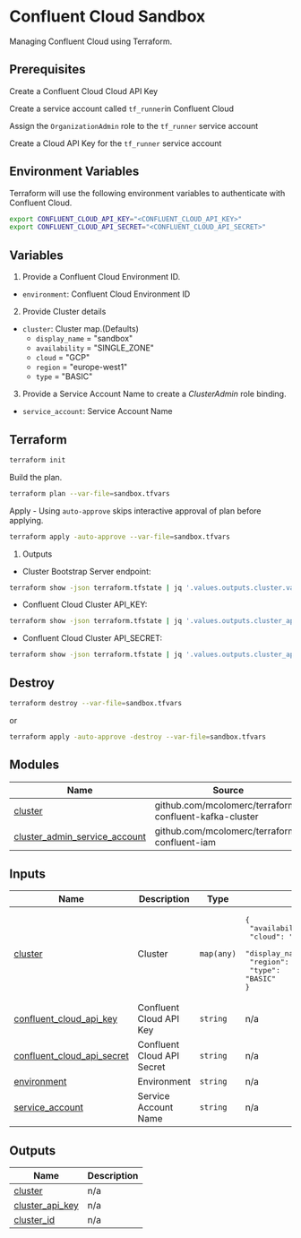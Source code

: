 # Confluent Cloud Sandbox

Managing Confluent Cloud using Terraform. 

## Prerequisites

Create a Confluent Cloud Cloud API Key

Create a service account called `tf_runner`in Confluent Cloud

Assign the `OrganizationAdmin` role to the `tf_runner` service account

Create a Cloud API Key for the `tf_runner` service account

## Environment Variables

Terraform will use the following environment variables to authenticate with Confluent Cloud.

```bash
export CONFLUENT_CLOUD_API_KEY="<CONFLUENT_CLOUD_API_KEY>"
export CONFLUENT_CLOUD_API_SECRET="<CONFLUENT_CLOUD_API_SECRET>"
```

## Variables

1. Provide a Confluent Cloud Environment ID.

- `environment`: Confluent Cloud Environment ID

2. Provide Cluster details

- `cluster`: Cluster map.(Defaults)
  - `display_name` = "sandbox"
  - `availability` = "SINGLE_ZONE"
  - `cloud`        = "GCP"
  - `region`       = "europe-west1"
  - `type`         = "BASIC"
  
3. Provide a Service Account Name to create a *ClusterAdmin* role binding. 

- `service_account`: Service Account Name

## Terraform

```bash
terraform init
```

Build the plan.

```bash
terraform plan --var-file=sandbox.tfvars
```

Apply - Using `auto-approve` skips interactive approval of plan before applying.

```bash
terraform apply -auto-approve --var-file=sandbox.tfvars
```

1. Outputs

- Cluster Bootstrap Server endpoint:

```bash
terraform show -json terraform.tfstate | jq '.values.outputs.cluster.value.bootstrap_endpoint'
```

- Confluent Cloud Cluster API_KEY:

```bash
terraform show -json terraform.tfstate | jq '.values.outputs.cluster_api_key.value.id'
```

- Confluent Cloud Cluster API_SECRET:

```bash
terraform show -json terraform.tfstate | jq '.values.outputs.cluster_api_key.value.secret'
```

## Destroy

```bash
terraform destroy --var-file=sandbox.tfvars
```

or

```bash
terraform apply -auto-approve -destroy --var-file=sandbox.tfvars
```

<!-- BEGIN_TF_DOCS -->
 
## Modules

| Name | Source | Version |
|------|--------|---------|
| <a name="module_cluster"></a> [cluster](#module\_cluster) | github.com/mcolomerc/terraform-confluent-kafka-cluster | v1.0.0 |
| <a name="module_cluster_admin_service_account"></a> [cluster\_admin\_service\_account](#module\_cluster\_admin\_service\_account) | github.com/mcolomerc/terraform-confluent-iam | v1.0.2 |
 
## Inputs

| Name | Description | Type | Default | Required |
|------|-------------|------|---------|:--------:|
| <a name="input_cluster"></a> [cluster](#input\_cluster) | Cluster | `map(any)` | <pre>{<br>  "availability": "SINGLE_ZONE",<br>  "cloud": "GCP",<br>  "display_name": "sandbox",<br>  "region": "europe-west1",<br>  "type": "BASIC"<br>}</pre> | no |
| <a name="input_confluent_cloud_api_key"></a> [confluent\_cloud\_api\_key](#input\_confluent\_cloud\_api\_key) | Confluent Cloud API Key | `string` | n/a | yes |
| <a name="input_confluent_cloud_api_secret"></a> [confluent\_cloud\_api\_secret](#input\_confluent\_cloud\_api\_secret) | Confluent Cloud API Secret | `string` | n/a | yes |
| <a name="input_environment"></a> [environment](#input\_environment) | Environment | `string` | n/a | yes |
| <a name="input_service_account"></a> [service\_account](#input\_service\_account) | Service Account Name | `string` | n/a | yes |

## Outputs

| Name | Description |
|------|-------------|
| <a name="output_cluster"></a> [cluster](#output\_cluster) | n/a |
| <a name="output_cluster_api_key"></a> [cluster\_api\_key](#output\_cluster\_api\_key) | n/a |
| <a name="output_cluster_id"></a> [cluster\_id](#output\_cluster\_id) | n/a |
<!-- END_TF_DOCS -->